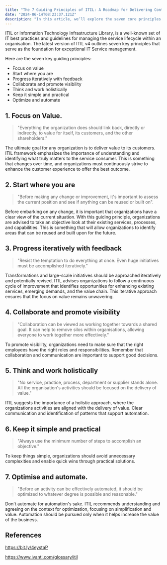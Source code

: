 ```yaml
---
title: "The 7 Guiding Principles of ITIL: A Roadmap for Delivering Continous Improvement."
date: "2024-06-14T08:23:37.121Z"
description: "In this article, we’ll explore the seven core principles of ITIL."
---
```


ITIL or Information Technology Infrastructure Library, is a well-known set of IT best practices and guidelines for managing the service lifecycle within an organisation. The latest version of ITIL v4 outlines seven key principles that serve as the foundation for exceptional IT Service management.

Here are the seven key guiding principles:

- Focus on value
- Start where you are
- Progress iteratively with feedback
- Collaborate and promote visibility
- Think and work holistically
- Keep it simple and practical
- Optimize and automate

## 1. Focus on Value.

> "Everything the organization does should link back, directly or indirectly, to value for itself, its customers, and the other shareholders."

The ultimate goal for any organization is to deliver value to its customers. ITIL framework emphasizes the importance of understanding and identifying what truly matters to the service consumer. This is something that changes over time, and organizations must continuously strive to enhance the customer experience to offer the best outcome.

## 2. Start where you are

> "Before making any change or improvement, it's important to assess the current position and see if anything can be reused or built on".

Before embarking on any change, it is important that organizations have a clear view of the current situation. With this guiding principle, organizations are advised to take an objective look at their existing services, processes, and capabilities. This is something that will allow organizations to identify areas that can be reused and built upon for the future.

## 3. Progress iteratively with feedback

> "Resist the temptation to do everything at once. Even huge initiatives must be accomplished iteratively."

Transformations and large-scale initiatives should be approached iteratively and potentially revised. ITIL advises organizations to follow a continuous cycle of improvement that identifies opportunities for enhancing existing services, emerging demands, and the value chain. This iterative approach ensures that the focus on value remains unwavering.

## 4. Collaborate and promote visibility

> "Collaboration can be viewed as working together towards a shared goal. It can help to remove silos within organisations, allowing everyone to work together more effectively."

To promote visibility, organizations need to make sure that the right employees have the right roles and responsibilities. Remember that collaboration and communication are important to support good decisions.

## 5. Think and work holistically

> "No service, practice, process, department or supplier stands alone. All the organisation's activities should be focused on the delivery of value."

ITIL suggests the importance of a holistic approach, where the organizations activities are aligned with the delivery of value. Clear communication and identification of patterns that support automation.

## 6. Keep it simple and practical

> "Always use the minimum number of steps to accomplish an objective."

To keep things simple, organizations should avoid unnecessary complexities and enable quick wins through practical solutions.

## 7. Optimise and automate.

> "Before an activity can be effectively automated, it should be optimized to whatever degree is possible and reasonable."

Don't automate for automation's sake. ITIL recommends understanding and agreeing on the context for optimization, focusing on simplification and value. Automation should be pursued only when it helps increase the value of the business.

## References

https://bit.ly/4eystaP

https://www.ivanti.com/glossary/itil